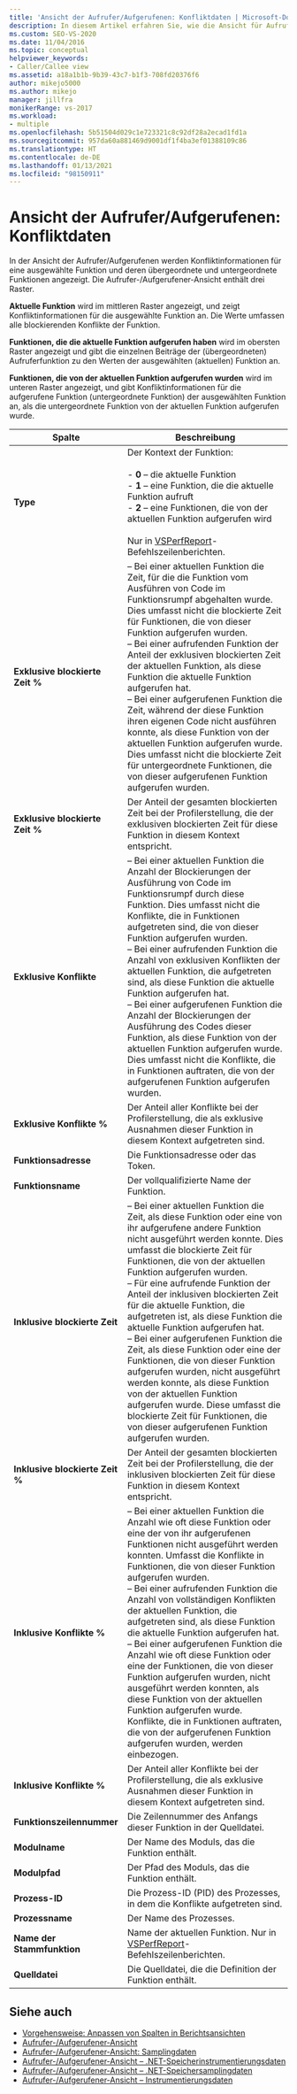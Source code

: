 ```yaml
---
title: 'Ansicht der Aufrufer/Aufgerufenen: Konfliktdaten | Microsoft-Dokumentation'
description: In diesem Artikel erfahren Sie, wie die Ansicht für Aufrufer/Aufgerufene Konfliktinformationen für eine ausgewählte Funktion und dessen übergeordneten und untergeordneten Funktionen im Leistungs-Explorer anzeigt.
ms.custom: SEO-VS-2020
ms.date: 11/04/2016
ms.topic: conceptual
helpviewer_keywords:
- Caller/Callee view
ms.assetid: a18a1b1b-9b39-43c7-b1f3-708fd20376f6
author: mikejo5000
ms.author: mikejo
manager: jillfra
monikerRange: vs-2017
ms.workload:
- multiple
ms.openlocfilehash: 5b51504d029c1e723321c8c92df28a2ecad1fd1a
ms.sourcegitcommit: 957da60a881469d9001df1f4ba3ef01388109c86
ms.translationtype: HT
ms.contentlocale: de-DE
ms.lasthandoff: 01/13/2021
ms.locfileid: "98150911"
---
```

# <a name="callercallee-view----contention-data"></a>Ansicht der Aufrufer/Aufgerufenen: Konfliktdaten
In der Ansicht der Aufrufer/Aufgerufenen werden Konfliktinformationen für eine ausgewählte Funktion und deren übergeordnete und untergeordnete Funktionen angezeigt. Die Aufrufer-/Aufgerufener-Ansicht enthält drei Raster.

 **Aktuelle Funktion** wird im mittleren Raster angezeigt, und zeigt Konfliktinformationen für die ausgewählte Funktion an. Die Werte umfassen alle blockierenden Konflikte der Funktion.

 **Funktionen, die die aktuelle Funktion aufgerufen haben** wird im obersten Raster angezeigt und gibt die einzelnen Beiträge der (übergeordneten) Aufruferfunktion zu den Werten der ausgewählten (aktuellen) Funktion an.

 **Funktionen, die von der aktuellen Funktion aufgerufen wurden** wird im unteren Raster angezeigt, und gibt Konfliktinformationen für die aufgerufene Funktion (untergeordnete Funktion) der ausgewählten Funktion an, als die untergeordnete Funktion von der aktuellen Funktion aufgerufen wurde.

|Spalte|Beschreibung|
|------------|-----------------|
|**Type**|Der Kontext der Funktion:<br /><br /> -   **0** – die aktuelle Funktion<br />-   **1** – eine Funktion, die die aktuelle Funktion aufruft<br />-   **2** – eine Funktionen, die von der aktuellen Funktion aufgerufen wird<br /><br /> Nur in [VSPerfReport](../profiling/vsperfreport.md)-Befehlszeilenberichten.|
|**Exklusive blockierte Zeit %**|– Bei einer aktuellen Funktion die Zeit, für die die Funktion vom Ausführen von Code im Funktionsrumpf abgehalten wurde. Dies umfasst nicht die blockierte Zeit für Funktionen, die von dieser Funktion aufgerufen wurden.<br />– Bei einer aufrufenden Funktion der Anteil der exklusiven blockierten Zeit der aktuellen Funktion, als diese Funktion die aktuelle Funktion aufgerufen hat.<br />– Bei einer aufgerufenen Funktion die Zeit, während der diese Funktion ihren eigenen Code nicht ausführen konnte, als diese Funktion von der aktuellen Funktion aufgerufen wurde. Dies umfasst nicht die blockierte Zeit für untergeordnete Funktionen, die von dieser aufgerufenen Funktion aufgerufen wurden.|
|**Exklusive blockierte Zeit %**|Der Anteil der gesamten blockierten Zeit bei der Profilerstellung, die der exklusiven blockierten Zeit für diese Funktion in diesem Kontext entspricht.|
|**Exklusive Konflikte**|– Bei einer aktuellen Funktion die Anzahl der Blockierungen der Ausführung von Code im Funktionsrumpf durch diese Funktion. Dies umfasst nicht die Konflikte, die in Funktionen aufgetreten sind, die von dieser Funktion aufgerufen wurden.<br />– Bei einer aufrufenden Funktion die Anzahl von exklusiven Konflikten der aktuellen Funktion, die aufgetreten sind, als diese Funktion die aktuelle Funktion aufgerufen hat.<br />– Bei einer aufgerufenen Funktion die Anzahl der Blockierungen der Ausführung des Codes dieser Funktion, als diese Funktion von der aktuellen Funktion aufgerufen wurde. Dies umfasst nicht die Konflikte, die in Funktionen auftraten, die von der aufgerufenen Funktion aufgerufen wurden.|
|**Exklusive Konflikte %**|Der Anteil aller Konflikte bei der Profilerstellung, die als exklusive Ausnahmen dieser Funktion in diesem Kontext aufgetreten sind.|
|**Funktionsadresse**|Die Funktionsadresse oder das Token.|
|**Funktionsname**|Der vollqualifizierte Name der Funktion.|
|**Inklusive blockierte Zeit**|– Bei einer aktuellen Funktion die Zeit, als diese Funktion oder eine von ihr aufgerufene andere Funktion nicht ausgeführt werden konnte. Dies umfasst die blockierte Zeit für Funktionen, die von der aktuellen Funktion aufgerufen wurden.<br />– Für eine aufrufende Funktion der Anteil der inklusiven blockierten Zeit für die aktuelle Funktion, die aufgetreten ist, als diese Funktion die aktuelle Funktion aufgerufen hat.<br />– Bei einer aufgerufenen Funktion die Zeit, als diese Funktion oder eine der Funktionen, die von dieser Funktion aufgerufen wurden, nicht ausgeführt werden konnte, als diese Funktion von der aktuellen Funktion aufgerufen wurde. Diese umfasst die blockierte Zeit für Funktionen, die von dieser aufgerufenen Funktion aufgerufen wurden.|
|**Inklusive blockierte Zeit %**|Der Anteil der gesamten blockierten Zeit bei der Profilerstellung, die der inklusiven blockierten Zeit für diese Funktion in diesem Kontext entspricht.|
|**Inklusive Konflikte %**|– Bei einer aktuellen Funktion die Anzahl wie oft diese Funktion oder eine der von ihr aufgerufenen Funktionen nicht ausgeführt werden konnten. Umfasst die Konflikte in Funktionen, die von dieser Funktion aufgerufen wurden.<br />– Bei einer aufrufenden Funktion die Anzahl von vollständigen Konflikten der aktuellen Funktion, die aufgetreten sind, als diese Funktion die aktuelle Funktion aufgerufen hat.<br />– Bei einer aufgerufenen Funktion die Anzahl wie oft diese Funktion oder eine der Funktionen, die von dieser Funktion aufgerufen wurden, nicht ausgeführt werden konnten, als diese Funktion von der aktuellen Funktion aufgerufen wurde. Konflikte, die in Funktionen auftraten, die von der aufgerufenen Funktion aufgerufen wurden, werden einbezogen.|
|**Inklusive Konflikte %**|Der Anteil aller Konflikte bei der Profilerstellung, die als exklusive Ausnahmen dieser Funktion in diesem Kontext aufgetreten sind.|
|**Funktionszeilennummer**|Die Zeilennummer des Anfangs dieser Funktion in der Quelldatei.|
|**Modulname**|Der Name des Moduls, das die Funktion enthält.|
|**Modulpfad**|Der Pfad des Moduls, das die Funktion enthält.|
|**Prozess-ID**|Die Prozess-ID (PID) des Prozesses, in dem die Konflikte aufgetreten sind.|
|**Prozessname**|Der Name des Prozesses.|
|**Name der Stammfunktion**|Name der aktuellen Funktion. Nur in [VSPerfReport](../profiling/vsperfreport.md)-Befehlszeilenberichten.|
|**Quelldatei**|Die Quelldatei, die die Definition der Funktion enthält.|

## <a name="see-also"></a>Siehe auch
- [Vorgehensweise: Anpassen von Spalten in Berichtsansichten](../profiling/how-to-customize-report-view-columns.md)
- [Aufrufer-/Aufgerufener-Ansicht](../profiling/caller-callee-view.md)
- [Aufrufer-/Aufgerufener-Ansicht: Samplingdaten](../profiling/caller-callee-view-sampling-data.md)
- [Aufrufer-/Aufgerufener-Ansicht – .NET-Speicherinstrumentierungsdaten](../profiling/caller-callee-view-net-memory-instrumentation-data.md)
- [Aufrufer-/Aufgerufener-Ansicht – .NET-Speichersamplingdaten](../profiling/caller-callee-view-dotnet-memory-sampling-data.md)
- [Aufrufer-/Aufgerufener-Ansicht – Instrumentierungsdaten](../profiling/caller-callee-view-instrumentation-data.md)
